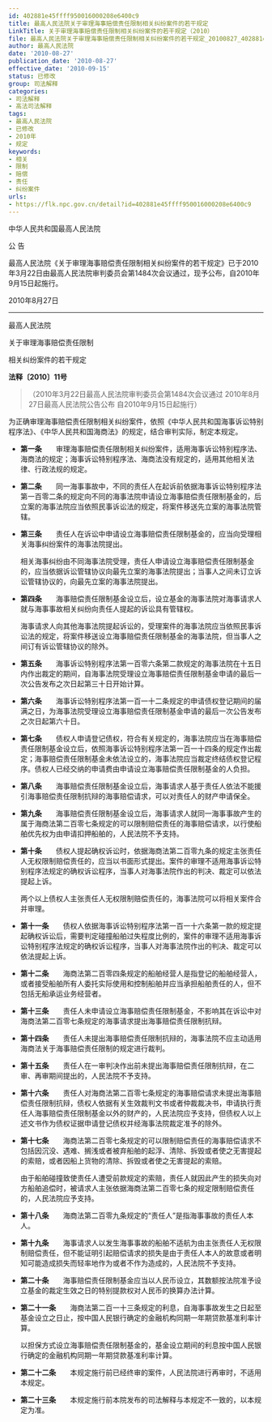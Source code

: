 ```yaml
---
id: 402881e45ffff950016000208e6400c9
title: 最高人民法院关于审理海事赔偿责任限制相关纠纷案件的若干规定
LinkTitle: 关于审理海事赔偿责任限制相关纠纷案件的若干规定（2010）
file: 最高人民法院关于审理海事赔偿责任限制相关纠纷案件的若干规定_20100827_402881e45ffff950016000208e6400c9.docx
author: 最高人民法院
date: '2010-08-27'
publication_date: '2010-08-27'
effective_date: '2010-09-15'
status: 已修改
group: 司法解释
categories:
- 司法解释
- 高法司法解释
tags:
- 最高人民法院
- 已修改
- 2010年
- 规定
keywords:
- 相关
- 限制
- 赔偿
- 责任
- 纠纷案件
urls:
- https://flk.npc.gov.cn/detail?id=402881e45ffff950016000208e6400c9
---
```


中华人民共和国最高人民法院

公 告

最高人民法院《关于审理海事赔偿责任限制相关纠纷案件的若干规定》已于2010年3月22日由最高人民法院审判委员会第1484次会议通过，现予公布，自2010年9月15日起施行。

2010年8月27日

---

最高人民法院

关于审理海事赔偿责任限制

相关纠纷案件的若干规定

**法释〔2010〕11号**

> （2010年3月22日最高人民法院审判委员会第1484次会议通过 2010年8月27日最高人民法院公告公布 自2010年9月15日起施行）

为正确审理海事赔偿责任限制相关纠纷案件，依照《中华人民共和国海事诉讼特别程序法》、《中华人民共和国海商法》的规定，结合审判实际，制定本规定。

- **第一条**　　审理海事赔偿责任限制相关纠纷案件，适用海事诉讼特别程序法、海商法的规定；海事诉讼特别程序法、海商法没有规定的，适用其他相关法律、行政法规的规定。

- **第二条**　　同一海事事故中，不同的责任人在起诉前依据海事诉讼特别程序法第一百零二条的规定向不同的海事法院申请设立海事赔偿责任限制基金的，后立案的海事法院应当依照民事诉讼法的规定，将案件移送先立案的海事法院管辖。

- **第三条**　　责任人在诉讼中申请设立海事赔偿责任限制基金的，应当向受理相关海事纠纷案件的海事法院提出。

  相关海事纠纷由不同海事法院受理，责任人申请设立海事赔偿责任限制基金的，应当依据诉讼管辖协议向最先立案的海事法院提出；当事人之间未订立诉讼管辖协议的，向最先立案的海事法院提出。

- **第四条**　　海事赔偿责任限制基金设立后，设立基金的海事法院对海事请求人就与海事事故相关纠纷向责任人提起的诉讼具有管辖权。

  海事请求人向其他海事法院提起诉讼的，受理案件的海事法院应当依照民事诉讼法的规定，将案件移送设立海事赔偿责任限制基金的海事法院，但当事人之间订有诉讼管辖协议的除外。

- **第五条**　　海事诉讼特别程序法第一百零六条第二款规定的海事法院在十五日内作出裁定的期间，自海事法院受理设立海事赔偿责任限制基金申请的最后一次公告发布之次日起第三十日开始计算。

- **第六条**　　海事诉讼特别程序法第一百一十二条规定的申请债权登记期间的届满之日，为海事法院受理设立海事赔偿责任限制基金申请的最后一次公告发布之次日起第六十日。

- **第七条**　　债权人申请登记债权，符合有关规定的，海事法院应当在海事赔偿责任限制基金设立后，依照海事诉讼特别程序法第一百一十四条的规定作出裁定；海事赔偿责任限制基金未依法设立的，海事法院应当裁定终结债权登记程序。债权人已经交纳的申请费由申请设立海事赔偿责任限制基金的人负担。

- **第八条**　　海事赔偿责任限制基金设立后，海事请求人基于责任人依法不能援引海事赔偿责任限制抗辩的海事赔偿请求，可以对责任人的财产申请保全。

- **第九条**　　海事赔偿责任限制基金设立后，海事请求人就同一海事事故产生的属于海商法第二百零七条规定的可以限制赔偿责任的海事赔偿请求，以行使船舶优先权为由申请扣押船舶的，人民法院不予支持。

- **第十条**　　债权人提起确权诉讼时，依据海商法第二百零九条的规定主张责任人无权限制赔偿责任的，应当以书面形式提出。案件的审理不适用海事诉讼特别程序法规定的确权诉讼程序，当事人对海事法院作出的判决、裁定可以依法提起上诉。

  两个以上债权人主张责任人无权限制赔偿责任的，海事法院可以将相关案件合并审理。

- **第十一条**　　债权人依据海事诉讼特别程序法第一百一十六条第一款的规定提起确权诉讼后，需要判定碰撞船舶过失程度比例的，案件的审理不适用海事诉讼特别程序法规定的确权诉讼程序，当事人对海事法院作出的判决、裁定可以依法提起上诉。

- **第十二条**　　海商法第二百零四条规定的船舶经营人是指登记的船舶经营人，或者接受船舶所有人委托实际使用和控制船舶并应当承担船舶责任的人，但不包括无船承运业务经营者。

- **第十三条**　　责任人未申请设立海事赔偿责任限制基金，不影响其在诉讼中对海商法第二百零七条规定的海事请求提出海事赔偿责任限制抗辩。

- **第十四条**　　责任人未提出海事赔偿责任限制抗辩的，海事法院不应主动适用海商法关于海事赔偿责任限制的规定进行裁判。

- **第十五条**　　责任人在一审判决作出前未提出海事赔偿责任限制抗辩，在二审、再审期间提出的，人民法院不予支持。

- **第十六条**　　责任人对海商法第二百零七条规定的海事赔偿请求未提出海事赔偿责任限制抗辩，债权人依据有关生效裁判文书或者仲裁裁决书，申请执行责任人海事赔偿责任限制基金以外的财产的，人民法院应予支持，但债权人以上述文书作为债权证据申请登记债权并经海事法院裁定准予的除外。

- **第十七条**　　海商法第二百零七条规定的可以限制赔偿责任的海事赔偿请求不包括因沉没、遇难、搁浅或者被弃船舶的起浮、清除、拆毁或者使之无害提起的索赔，或者因船上货物的清除、拆毁或者使之无害提起的索赔。

  由于船舶碰撞致使责任人遭受前款规定的索赔，责任人就因此产生的损失向对方船舶追偿时，被请求人主张依据海商法第二百零七条的规定限制赔偿责任的，人民法院应予支持。

- **第十八条**　　海商法第二百零九条规定的“责任人”是指海事事故的责任人本人。

- **第十九条**　　海事请求人以发生海事事故的船舶不适航为由主张责任人无权限制赔偿责任，但不能证明引起赔偿请求的损失是由于责任人本人的故意或者明知可能造成损失而轻率地作为或者不作为造成的，人民法院不予支持。

- **第二十条**　　海事赔偿责任限制基金应当以人民币设立，其数额按法院准予设立基金的裁定生效之日的特别提款权对人民币的换算办法计算。

- **第二十一条**　　海商法第二百一十三条规定的利息，自海事事故发生之日起至基金设立之日止，按中国人民银行确定的金融机构同期一年期贷款基准利率计算。

  以担保方式设立海事赔偿责任限制基金的，基金设立期间的利息按中国人民银行确定的金融机构同期一年期贷款基准利率计算。

- **第二十二条**　　本规定施行前已经终审的案件，人民法院进行再审时，不适用本规定。

- **第二十三条**　　本规定施行前本院发布的司法解释与本规定不一致的，以本规定为准。
